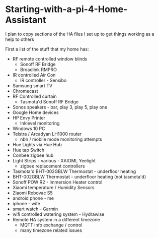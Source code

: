 # Starting-with-a-pi-4-Home-Assistant
I plan to copy sections of the HA files I set up to get things working as a help to others

First a list of the stuff that my home has:
- RF remote controlled window blinds
    - Sonoff RF Bridge
    - Broadlink RMPRO
- IR controlled Air Con
    - IR controller - Sensibo
- Samsung smart TV
- Chromecast
- RF Controlled curtain 
    - Tasmota'd Sonoff RF Bridge
- Sonos speakers - bar, play 3, play 5, play one
- Google Home devices
- HP Envy Printer
    - Inklevel monitoring
- Windows 10 PC
- Telstra / Arcadyan LH1000 router
    - nbn / mobile mode monitoring attempts
- Hue Lights via Hue Hub
- Hue tap Switch
- Conbee zigbee hub
- Light Strips - various - XAIOMI, Yeelight
    - zigbee replacement controllers
- Tasmota'd BHT-002GBLW Thermostat - underfloor heating
- BHT-002GBLW Thermostat - underfloor heating (not tasmota'd)
- Sonoff POW R2 - Immersion Heater control
- Xiaomi temperature / Humidity Sensors
- Ziaomi Robovac S5
- android phone - me
- iphone - wife
- smart watch - Garmin
- wifi controlled watering system - Hydrawise
- Remote HA system in a different timezone
    - MQTT info exchange / control
    - many timezone related issues
